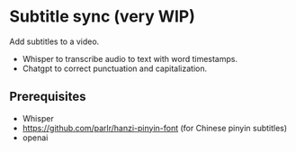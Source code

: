 # Subtitle sync (very WIP)

Add subtitles to a video.

- Whisper to transcribe audio to text with word timestamps.
- Chatgpt to correct punctuation and capitalization.

## Prerequisites
- Whisper
- https://github.com/parlr/hanzi-pinyin-font (for Chinese pinyin subtitles)
- openai
